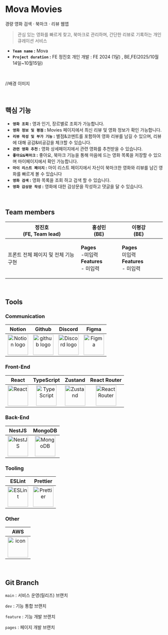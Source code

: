 # Mova Movies
경량 영화 검색 · 북마크 · 리뷰 웹앱

> 관심 있는 영화를 빠르게 찾고, 북마크로 관리하며, 간단한 리뷰로 기록하는 개인 큐레이션 서비스<br />

- **`Team name` :** Mova
- **`Project duration` :** FE 정진호 개인 개발 : FE 2024 (1달) , BE,FE(2025/10월14일~10월15일)

<br/>

//배경 이미지

<br/>

## 핵심 기능

- **`영화 조회` :** 영과 인기, 장르별로 조회가 가능합니다.
- **`영화 정보 및 평점` :** Movies 페이지에서 최신 리뷰 및 영화 정보가 확인 가능합니다.
- **`리뷰 작성 및 부가 기능` :** 별점&코멘트를 포함하여 영화 리뷰를 남길 수 있으며, 리뷰에 대해 공감&비공감을 체크할 수 있습니다.
- **`관련 영화 추천` :** 영화 상세페이지에서 관련 영화를 추천받을 수 있습니다.
- **`좋아요&북마크` :** 좋아요, 북마크 기능을 통해 마음에 드는 영화 목록을 저장할 수 있으며 마이페이지에서 확인 가능합니다.
- **`마이 리스트 페이지` :** 마이 리스트 페이지에서 자신이 북마크한 영화와 리뷰를 남긴 영화를 빠르게 볼 수 있습니다
- **`영화 검색` :** 영화 목록을 조회 하고 검색 할 수 있습니다.
- **`영화 감상문 작성` :** 영화에 대한 감상문을 작성하고 댓글을 달 수 있습니다.


<br/>

## Team members

|                                                                            정진호<br>(FE, Team lead)                                                                             |                                                                      홍성민<br> (BE)                                                                       |                                                                                          이평강<br>(BE)                                                                                           |                                                                                                                                                                                             |
| :------------------------------------------------------------------------------------------------------------------------------------------------------------------------------: | :-------------------------------------------------------------------------------------------------------------------------------------------------------: | :-----------------------------------------------------------------------------------------------------------------------------------------------------------------------------------------------: | :-----------------------------------------------------------------------------------------------------------------------------------------------------------------------------------------------------------------------------: |
| <p align="left"> 프론트 전체 페이지 및 전체 기능 구현 | <p align="left">**Pages**<br/>-미입력**Features**<br/>- 미입력 </p> | <p align="left">**Pages**<br/>미입력**Features**<br/>- 미입력 </p> 

<br/>

## <span style=""> **Tools** </span>

### **Communication** </span>
|                                                                                   Notion                                                                                    |                                                   Github                                                    |                                                                                       Discord                                                                                        |                                                            Figma                                                             |
| :-------------------------------------------------------------------------------------------------------------------------------------------------------------------------: | :---------------------------------------------------------------------------------------------------------: | :----------------------------------------------------------------------------------------------------------------------------------------------------------------------------------: | :--------------------------------------------------------------------------------------------------------------------------: |
| <img alt="Notion logo" src="https://www.notion.so/cdn-cgi/image/format=auto,width=640,quality=100/front-static/shared/icons/notion-app-icon-3d.png" height="65" width="65"> | <img alt="github logo" src="https://techstack-generator.vercel.app/github-icon.svg" width="65" height="65"> | <img alt="Discord logo" src="https://assets-global.website-files.com/6257adef93867e50d84d30e2/62595384e89d1d54d704ece7_3437c10597c1526c3dbd98c737c2bcae.svg" height="65" width="65"> | <img src="https://i.pinimg.com/originals/a5/58/b4/a558b426cb8973523f37bbed94cf0f09.png" alt="Figma" width="65" height="65" /> |

### Front-End

|                                                 React                                                 |                                             TypeScript                                              |                                             Zustand                                              |                                           React Router                                            |
| :---------------------------------------------------------------------------------------------------: | :-------------------------------------------------------------------------------------------------: | :----------------------------------------------------------------------------------------------: | :------------------------------------------------------------------------------------------------: |
| <img src="https://cdn.simpleicons.org/react/61DAFB" alt="React" width="65" height="65">              | <img src="https://cdn.simpleicons.org/typescript/3178C6" alt="TypeScript" width="65" height="65">  | <img src="https://img.shields.io/badge/Zustand-%F0%9F%90%BB-000000?style=for-the-badge" alt="Zustand" height="65"> | <img src="https://cdn.simpleicons.org/reactrouter/CA4245" alt="React Router" width="65" height="65"> |

### Back-End

|                                                 NestJS                                                  |                                               MongoDB                                               |
| :-----------------------------------------------------------------------------------------------------: | :-------------------------------------------------------------------------------------------------: |
| <img src="https://cdn.simpleicons.org/nestjs/E0234E" alt="NestJS" width="65" height="65">              | <img src="https://cdn.simpleicons.org/mongodb/47A248" alt="MongoDB" width="65" height="65">        |

### Tooling

|                                                 ESLint                                                 |                                                Prettier                                                |
| :----------------------------------------------------------------------------------------------------: | :----------------------------------------------------------------------------------------------------: |
| <img src="https://cdn.simpleicons.org/eslint/4B32C3" alt="ESLint" width="65" height="65">             | <img src="https://cdn.simpleicons.org/prettier/F7B93E" alt="Prettier" width="65" height="65">        |



### Other

|                                                 AWS                                                 |
| :-------------------------------------------------------------------------------------------------: |
| <img src="https://techstack-generator.vercel.app/aws-icon.svg" alt="icon" width="65" height="65" /> |

<br/>

## Git Branch

`main` : 서비스 운영(릴리즈) 브랜치

`dev` : 기능 통합 브랜치

`feature` : 기능 개발 브랜치

`pages` : 페이지 개발 브랜치

<br/>
